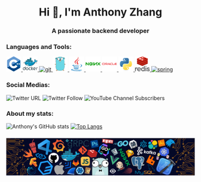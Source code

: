 ###
<h1 align="center">Hi 👋, I'm Anthony Zhang</h1>
<h3 align="center">A passionate backend developer</h3>

###
<h3 align="left">Languages and Tools:</h3>
<p align="left"> <a href="https://www.w3schools.com/cpp/" target="_blank" rel="noreferrer"> <img src="https://raw.githubusercontent.com/devicons/devicon/master/icons/cplusplus/cplusplus-original.svg" alt="cplusplus" width="40" height="40"/> </a> <a href="https://www.docker.com/" target="_blank" rel="noreferrer"> <img src="https://raw.githubusercontent.com/devicons/devicon/master/icons/docker/docker-original-wordmark.svg" alt="docker" width="40" height="40"/> </a> <a href="https://git-scm.com/" target="_blank" rel="noreferrer"> <img src="https://www.vectorlogo.zone/logos/git-scm/git-scm-icon.svg" alt="git" width="40" height="40"/> </a> <a href="https://golang.org" target="_blank" rel="noreferrer"> <img src="https://raw.githubusercontent.com/devicons/devicon/master/icons/go/go-original.svg" alt="go" width="40" height="40"/> </a> <a href="https://www.java.com" target="_blank" rel="noreferrer"> <img src="https://raw.githubusercontent.com/devicons/devicon/master/icons/java/java-original.svg" alt="java" width="40" height="40"/> </a> <a href="https://www.nginx.com" target="_blank" rel="noreferrer"> <img src="https://raw.githubusercontent.com/devicons/devicon/master/icons/nginx/nginx-original.svg" alt="nginx" width="40" height="40"/> </a> <a href="https://www.oracle.com/" target="_blank" rel="noreferrer"> <img src="https://raw.githubusercontent.com/devicons/devicon/master/icons/oracle/oracle-original.svg" alt="oracle" width="40" height="40"/> </a> <a href="https://www.python.org" target="_blank" rel="noreferrer"> <img src="https://raw.githubusercontent.com/devicons/devicon/master/icons/python/python-original.svg" alt="python" width="40" height="40"/> </a> <a href="https://redis.io" target="_blank" rel="noreferrer"> <img src="https://raw.githubusercontent.com/devicons/devicon/master/icons/redis/redis-original-wordmark.svg" alt="redis" width="40" height="40"/> </a> <a href="https://spring.io/" target="_blank" rel="noreferrer"> <img src="https://www.vectorlogo.zone/logos/springio/springio-icon.svg" alt="spring" width="40" height="40"/> </a> </p>

###
<h3 align="left">Social Medias:</h3>
<img alt="Twitter URL" src="https://img.shields.io/twitter/url?style=social&url=Anthony71361873">
<img alt="Twitter Follow" src="https://img.shields.io/twitter/follow/Anthony71361873?style=social">
<img alt="YouTube Channel Subscribers" src="https://img.shields.io/youtube/channel/subscribers/UCB4VBe11nIUNxk84MGpasUg?style=social">

###
<h3 align="left">About my stats:</h3>

![Anthony's GitHub stats](https://github-readme-stats.vercel.app/api?username=AnthonyWannaCoding&show_icons=true&theme=radical)  [![Top Langs](https://github-readme-stats.vercel.app/api/top-langs/?username=AnthonyWannaCoding&layout=compact&theme=radical)](https://github.com/AnthonyWannaCoding/github-readme-stats&theme=radical)

###
![](./img/header_.png)
